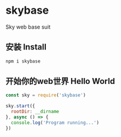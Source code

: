 # skybase
Sky web base suit

## 安装 Install
``` js
npm i skybase
```
## 开始你的web世界 Hello World
``` js
const sky = require('skybase')

sky.start({
  rootDir: __dirname
}, async () => {
  console.log('Program running...')
})
```
